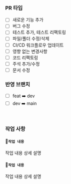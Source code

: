 ### PR 타입
- [ ] 새로운 기능 추가
- [ ] 버그 수정
- [ ] 테스트 추가, 테스트 리팩토링
- [ ] 파일/폴더 수정/삭제
- [ ] CI/CD 워크플로우 업데이트
- [ ] 영향 없는 변경사항
- [ ] 코드 리팩토링
- [ ] 주석 추가/수정
- [ ] 문서 수정
  <br>

### 반영 브랜치
- [ ] feat ➡️ dev
- [ ] dev ➡️ main
<br>

### 작업 사항
#### 📝`작업 내용`
작업 내용 상세 설명
#### 📝`작업 내용`
작업 내용 상세 설명
<br>

